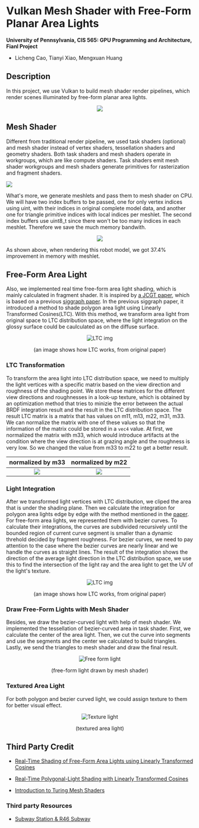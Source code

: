 Vulkan Mesh Shader with Free-Form Planar Area Lights
==================================

**University of Pennsylvania, CIS 565: GPU Programming and Architecture, Fianl Project**

* Licheng Cao, Tianyi Xiao, Mengxuan Huang

## Description

In this project, we use Vulkan to build mesh shader render pipelines, which render scenes illuminated by free-form planar area lights.

<p align="center">
  <img src="./img/result.png">
</p>

## Mesh Shader

Different from traditional render pipeline, we used task shaders (optional) and mesh shader instead of vertex shaders, tessellation shaders and geometry shaders. Both task shaders and mesh shaders operate in workgroups, which are like compute shaders. Task shaders emit mesh shader workgroups and mesh shaders generate primitives for rasterization and fragment shaders.

![](/img/mesh_shader.png)

What's more, we generate meshlets and pass them to mesh shader on CPU. We will have two index buffers to be passed, one for only vertex indices using uint, with their indices in original complete model data, and another one for triangle primitive indices with local indices per meshlet. The second index buffers use uint8_t since there won't be too many indices in each meshlet. Therefore we save the much memory bandwith.

<p align="center">
  <img src="./img/meshlet.png">
</p>

As shown above, when rendering this robot model, we got 37.4% improvement in memory with meshlet.

## Free-Form Area Light

Also, we implemented real time free-form area light shading, which is mainly calculated in fragment shader. It is inspired by [a JCGT paper](https://jcgt.org/published/0011/01/01/), which is based on a previous [siggraph paper](https://eheitzresearch.wordpress.com/415-2/). In the previous siggraph paper, it introduced a method to shade polygon area light using Linearly Transformed Cosines(LTC). With this method, we transform area light from original space to LTC distribution space, where the light integration on the glossy surface could be caulculated as on the diffuse surface.
<p align="center">
  <img src="./img/LTC.png" alt="LTC img">
</p>
<p align="center">(an image shows how LTC works, from original paper)</p>

### LTC Transformation 
To transform the area light into LTC distribution space, we need to multiply the light vertices with a specific matrix based on the view direction and roughness of the shading point. We store these matrices for the different view directions and roughnesses in a look-up texture, which is obtained by an optimization method that tries to minizie the error between the actual BRDF integration result and the result in the LTC distribution space. The result LTC matrix is a matrix that has values on m11, m13, m22, m31, m33. We can normalize the matrix with one of these values so that the information of the matrix could be stored in a `vec4` value. At first, we normalized the matrix with m33, which would introduce artifacts at the condition where the view direction is at grazing angle and the roughness is very low. So we changed the value from m33 to m22 to get a better result.

|normalized by m33| normalized by m22|
|:---:|:---:|
|![](img/div_m33.PNG)|![](img/div_m22.PNG)|

### Light Integration
After we transformed light vertices with LTC distribution, we cliped the area that is under the shading plane. Then we calculate the integration for polygon area lights edge by edge with the method mentioned in the [paper](https://eheitzresearch.wordpress.com/415-2/). For free-form area lights, we represented them with bezier curves. To calculate their integrations, the curves are subdivided recursively until the bounded region of current curve segment is smaller than a dynamic threhold decided by fragment roughness. For bezier curves, we need to pay attention to the case where the bezier curves are nearly linear and we handle the curves as straight lines. The result of the integration shows the direction of the average light direction in the LTC distribution space, we use this to find the intersection of the light ray and the area light to get the UV of the light's texture.

<p align="center">
  <img src="./img/bezier_light.png" alt="LTC img">
</p>
<p align="center">(an image shows how LTC works, from original paper)</p>

### Draw Free-Form Lights with Mesh Shader
Besides, we draw the bezier-curved light with help of mesh shader. We implemented the tessellation of bezier-curved area in task shader. First, we calculate the center of the area light. Then, we cut the curve into segments and use the segments and the center we calculated to build triangles. Lastly, we send the triangles to mesh shader and draw the final result.
<p align="center">
  <img src="./img/curve_light.PNG" alt="Free form light">
</p>
<p align="center">(free-form light drawn by mesh shader)</p>

### Textured Area Light
For both polygon and bezier curved light, we could assign texture to them for better visual effect.

<p align="center">
  <img src="./img/texture.PNG" alt="Texture light">
</p>
<p align="center">(textured area light)</p>

## Third Party Credit
- [Real-Time Shading of Free-Form Area Lights using Linearly Transformed Cosines](https://jcgt.org/published/0011/01/01/)

- [Real-Time Polygonal-Light Shading with Linearly Transformed Cosines](https://eheitzresearch.wordpress.com/415-2/)

- [Introduction to Turing Mesh Shaders](https://developer.nvidia.com/blog/introduction-turing-mesh-shaders/)

### Third party Resources
- [Subway Station & R46 Subway](https://sketchfab.com/3d-models/free-subway-station-r46-subway-ae5aadde1c6f48a19b32b309417a669b)
